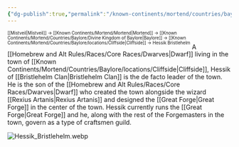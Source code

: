 ```yaml
---
{"dg-publish":true,"permalink":"/known-continents/mortend/countries/baylore/people/hessik-bristlehelm/"}
---
```


<sup><sup>[[Mistveil\|Mistveil]] → [[Known Continents/Mortend/Mortend\|Mortend]] → [[Known Continents/Mortend/Countries/Baylore/Divine Kingdom of Baylore\|Baylore]] → [[Known Continents/Mortend/Countries/Baylore/locations/Cliffside\|Cliffside]] → Hessik Bristlehelm</sup></sup>
A [[Homebrew and Alt Rules/Races/Core Races/Dwarves\|Dwarf]] living in the town of [[Known Continents/Mortend/Countries/Baylore/locations/Cliffside\|Cliffside]], Hessik of [[Bristlehelm Clan\|Bristlehelm Clan]] is the de facto leader of the town. He is the son of the [[Homebrew and Alt Rules/Races/Core Races/Dwarves\|Dwarf]] who created the town alongside the wizard [[Rexius Artanis\|Rexius Artanis]] and designed the [[Great Forge\|Great Forge]] in the center of the town. Hessik currently runs the [[Great Forge\|Great Forge]] and he, along with the rest of the Forgemasters in the town, govern as a type of craftsmen guild. 

![Hessik_Bristlehelm.webp](/img/user/Attachments/Hessik_Bristlehelm.webp)